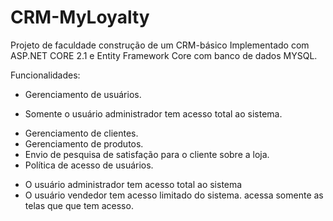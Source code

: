 # CRM-MyLoyalty

Projeto de faculdade construção de um CRM-básico
Implementado com ASP.NET CORE 2.1 e Entity Framework Core com banco de dados MYSQL.

Funcionalidades:
- Gerenciamento de usuários.
 * Somente o usuário administrador tem acesso total ao sistema.
- Gerenciamento de clientes.
- Gerenciamento de produtos.
- Envio de pesquisa de satisfação para o cliente sobre a loja.
- Política de acesso de usuários.
 * O usuário administrador tem acesso total ao sistema
 * O usuário vendedor tem acesso limitado do sistema. acessa somente as telas que que tem acesso.



